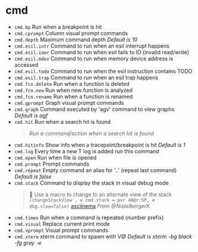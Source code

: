 <!-- TITLE: cmd -->

# cmd

- `cmd.bp` Run when a breakpoint is hit
- `cmd.cprompt` Column visual prompt commands
- `cmd.depth` Maximum command depth _Default is 10_
- `cmd.esil.intr` Command to run when an esil interrupt happens
- `cmd.esil.ioer` Command to run when esil fails to IO (invalid read/write)
- `cmd.esil.mdev` Command to run when memory device address is accessed
- `cmd.esil.todo` Command to run when the esil instruction contains TODO
- `cmd.esil.trap` Command to run when an esil trap happens
- `cmd.fcn.delete` Run when a function is deleted
- `cmd.fcn.new` Run when new function is analyzed
- `cmd.fcn.rename` Run when a function is renamed
- `cmd.gprompt` Graph visual prompt commands
- `cmd.graph` Command executed by 'agv' command to view graphs _Default is agf_
- `cmd.hit` Run when a search hit is found
  > _Run a command/action when a search hit is found_
- `cmd.hitinfo` Show info when a tracepoint/breakpoint is hit _Default is 1_
- `cmd.log` Every time a new T log is added run this command
- `cmd.open` Run when file is opened
- `cmd.prompt` Prompt commands
- `cmd.repeat` Empty command an alias for '..' (repeat last command) _Default is false_
- `cmd.stack` Command to display the stack in visual debug mode
	> 🚀 Use a macro to change to an alternate view of the stack `(changeStackView , e cmd.stack = pxr 40@r:SP, e dbg.slow=false)` [asciinema](https://asciinema.org/a/GaXGDXx0qgmsSGMlxuwnXOCNp) _From @NistelbergerK_
- `cmd.times` Run when a command is repeated (number prefix)
- `cmd.visual` Replace current print mode
- `cmd.vprompt` Visual prompt commands
- `cmd.xterm` xterm command to spawn with V@ _Default is xterm -bg black -fg gray -e_

<p hidden>cmd.bp cmd.cprompt cmd.depth cmd.esil.intr cmd.esil.ioer cmd.esil.mdev cmd.esil.todo cmd.esil.trap cmd.fcn.delete cmd.fcn.new cmd.fcn.rename cmd.gprompt cmd.graph cmd.hit cmd.hitinfo cmd.log cmd.open cmd.prompt cmd.repeat cmd.stack cmd.times cmd.visual cmd.vprompt cmd.xterm</p>